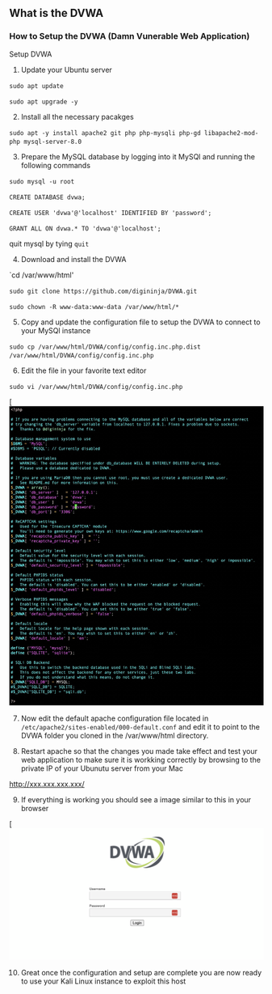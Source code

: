 ## What is the DVWA


### How to Setup the DVWA (Damn Vunerable Web Application)

Setup DVWA

1. Update your Ubuntu server

`sudo apt update`

`sudo apt upgrade -y`


2. Install all the necessary pacakges

`sudo apt -y install apache2 git php php-mysqli php-gd libapache2-mod-php mysql-server-8.0`

3. Prepare the MySQL database by logging into it MySQl and running the following commands

`sudo mysql -u root`

`CREATE DATABASE dvwa;`

`CREATE USER 'dvwa'@'localhost' IDENTIFIED BY 'password';`

`GRANT ALL ON dvwa.* TO 'dvwa'@'localhost';`

quit mysql by tying `quit`

4. Download and install the DVWA

`cd /var/www/html'

`sudo git clone https://github.com/digininja/DVWA.git`

`sudo chown -R www-data:www-data /var/www/html/*`


5. Copy and update the configuration file to setup the DVWA to connect to your MySQl instance

`sudo cp /var/www/html/DVWA/config/config.inc.php.dist /var/www/html/DVWA/config/config.inc.php`

6. Edit the file in your favorite text editor

`sudo vi /var/www/html/DVWA/config/config.inc.php`

[![DVWA](dvwa-config.png)

7. Now edit the default apache configuration file located in `/etc/apache2/sites-enabled/000-default.conf` and edit it to point to the DVWA folder you cloned in the /var/www/html directory.

8. Restart apache so that the changes you made take effect and test your web application to make sure it is workking correctly by browsing to the private IP of your Ubunutu server from your Mac

http://xxx.xxx.xxx.xxx/

9. If everything is working you should see a image similar to this in your browser

[![DVWA](dvwa-home.png)

10. Great once the configuration and setup are complete you are now ready to use your Kali Linux instance to exploit this host
